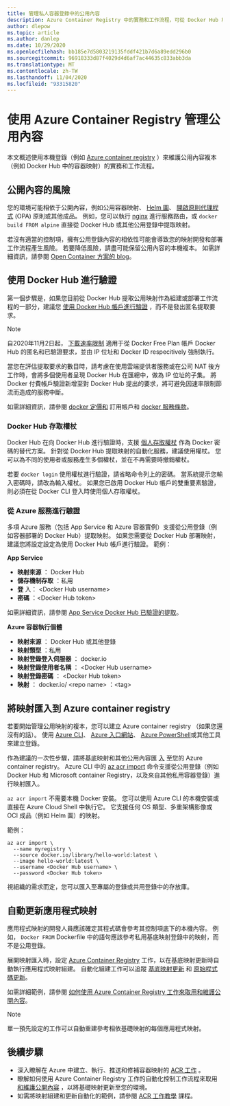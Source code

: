 ```yaml
---
title: 管理私人容器登錄中的公用內容
description: Azure Container Registry 中的實務和工作流程，可從 Docker Hub 和其他公開內容管理公用影像的相依性
author: dlepow
ms.topic: article
ms.author: danlep
ms.date: 10/29/2020
ms.openlocfilehash: bb185e7d5803219135fddf421b7d6a89edd296b0
ms.sourcegitcommit: 96918333d87f4029d4d6af7ac44635c833abb3da
ms.translationtype: MT
ms.contentlocale: zh-TW
ms.lasthandoff: 11/04/2020
ms.locfileid: "93315820"
---
```

# <a name="manage-public-content-with-azure-container-registry"></a>使用 Azure Container Registry 管理公用內容

本文概述使用本機登錄（例如 [Azure container registry](container-registry-intro.md) ）來維護公用內容複本（例如 Docker Hub 中的容器映射）的實務和工作流程。 


## <a name="risks-with-public-content"></a>公開內容的風險

您的環境可能相依于公開內容，例如公用容器映射、 [Helm 圖](https://helm.sh/)、 [開啟原則代理程式](https://www.openpolicyagent.org/) (OPA) 原則或其他成品。 例如，您可以執行 [nginx](https://hub.docker.com/_/nginx) 進行服務路由，或 `docker build FROM alpine` 直接從 Docker Hub 或其他公用登錄中提取映射。 

若沒有適當的控制項，擁有公用登錄內容的相依性可能會導致您的映射開發和部署工作流程產生風險。 若要降低風險，請盡可能保留公用內容的本機複本。 如需詳細資訊，請參閱 [Open Container 方案的 blog](https://opencontainers.org/posts/blog/2020-10-30-consuming-public-content/)。 

## <a name="authenticate-with-docker-hub"></a>使用 Docker Hub 進行驗證

第一個步驟是，如果您目前從 Docker Hub 提取公用映射作為組建或部署工作流程的一部分，建議您 [使用 Docker Hub 帳戶進行驗證](https://docs.docker.com/docker-hub/download-rate-limit/#how-do-i-authenticate-pull-requests) ，而不是發出匿名提取要求。

> [!NOTE]
> 自2020年11月2日起， [下載速率限制](https://docs.docker.com/docker-hub/download-rate-limit) 適用于從 Docker Free Plan 帳戶 Docker Hub 的匿名和已驗證要求，並由 IP 位址和 Docker ID respecitively 強制執行。 
>
> 當您在評估提取要求的數目時，請考慮在使用雲端提供者服務或在公司 NAT 後方工作時，會將多個使用者呈現 Docker Hub 在匯總中，做為 IP 位址的子集。 將 Docker 付費帳戶驗證新增至對 Docker Hub 提出的要求，將可避免因速率限制節流而造成的服務中斷。
>
> 如需詳細資訊，請參閱 [docker 定價和](https://www.docker.com/pricing) 訂用帳戶和 [docker 服務條款](https://www.docker.com/legal/docker-terms-service)。

### <a name="docker-hub-access-token"></a>Docker Hub 存取權杖

Docker Hub 在向 Docker Hub 進行驗證時，支援 [個人存取權杖](https://docs.docker.com/docker-hub/access-tokens/) 作為 Docker 密碼的替代方案。 針對從 Docker Hub 提取映射的自動化服務，建議使用權杖。 您可以為不同的使用者或服務產生多個權杖，並在不再需要時撤銷權杖。

若要 `docker login` 使用權杖進行驗證，請省略命令列上的密碼。 當系統提示您輸入密碼時，請改為輸入權杖。 如果您已啟用 Docker Hub 帳戶的雙重要素驗證，則必須在從 Docker CLI 登入時使用個人存取權杖。

### <a name="authenticate-from-azure-services"></a>從 Azure 服務進行驗證

多項 Azure 服務（包括 App Service 和 Azure 容器實例）支援從公用登錄（例如容器部署的 Docker Hub）提取映射。 如果您需要從 Docker Hub 部署映射，建議您將設定設定為使用 Docker Hub 帳戶進行驗證。 範例：

**App Service**

* **映射來源** ： Docker Hub
* **儲存機制存取** ：私用
* **登** 入： \<Docker Hub username>
* **密碼** ：\<Docker Hub token>

如需詳細資訊，請參閱 [App Service Docker Hub 已驗證的提取](https://azure.github.io/AppService/2020/10/15/Docker-Hub-authenticated-pulls-on-App-Service.html)。

**Azure 容器執行個體**

* **映射來源** ： Docker Hub 或其他登錄
* **映射類型** ：私用
* **映射登錄登入伺服器** ： docker.io
* **映射登錄使用者名稱** ： \<Docker Hub username>
* **映射登錄密碼** ： \<Docker Hub token>
* **映射** ： docker.io/ \<repo name\> ：\<tag>

## <a name="import-images-to-an-azure-container-registry"></a>將映射匯入到 Azure container registry
 
若要開始管理公用映射的複本，您可以建立 Azure container registry （如果您還沒有的話）。 使用 [Azure CLI](container-registry-get-started-azure-cli.md)、 [Azure 入口網站](container-registry-get-started-portal.md)、 [Azure PowerShell](container-registry-get-started-powershell.md)或其他工具來建立登錄。 

作為建議的一次性步驟，請將基底映射和其他公用內容匯 [入](container-registry-import-images.md) 至您的 Azure container registry。 Azure CLI 中的 [az acr import](/cli/azure/acr#az_acr_import) 命令支援從公用登錄（例如 Docker Hub 和 Microsoft container Registry，以及來自其他私用容器登錄）進行映射匯入。 

`az acr import` 不需要本機 Docker 安裝。 您可以使用 Azure CLI 的本機安裝或直接在 Azure Cloud Shell 中執行它。 它支援任何 OS 類型、多重架構影像或 OCI 成品（例如 Helm 圖）的映射。

範例：

```azurecli-interactive
az acr import \
  --name myregistry \
  --source docker.io/library/hello-world:latest \
  --image hello-world:latest \
  --username <Docker Hub username> \
  --password <Docker Hub token>
```

視組織的需求而定，您可以匯入至專屬的登錄或共用登錄中的存放庫。

## <a name="automate-application-image-updates"></a>自動更新應用程式映射

應用程式映射的開發人員應該確定其程式碼會參考其控制項底下的本機內容。 例如， `Docker FROM` Dockerfile 中的語句應該參考私用基底映射登錄中的映射，而不是公用登錄。 

展開映射匯入時，設定 [Azure Container Registry](container-registry-tasks-overview.md) 工作，以在基底映射更新時自動執行應用程式映射組建。 自動化組建工作可以追蹤 [基底映射更新](container-registry-tasks-base-images.md) 和 [原始程式碼更新](container-registry-tasks-overview.md#trigger-task-on-source-code-update)。

如需詳細範例，請參閱 [如何使用 Azure Container Registry 工作來取用和維護公開內容](tasks-consume-public-content.md)。 

> [!NOTE]
> 單一預先設定的工作可以自動重建參考相依基礎映射的每個應用程式映射。 
 
## <a name="next-steps"></a>後續步驟
 
* 深入瞭解在 Azure 中建立、執行、推送和修補容器映射的 [ACR 工作](container-registry-tasks-overview.md) 。
* 瞭解如何使用 Azure Container Registry 工作的自動化控制工作流程來取用 [和維護公開內容](tasks-consume-public-content.md) ，以將基礎映射更新至您的環境。 
* 如需將映射組建和更新自動化的範例，請參閱 [ACR 工作教學](container-registry-tutorial-quick-task.md) 課程。
